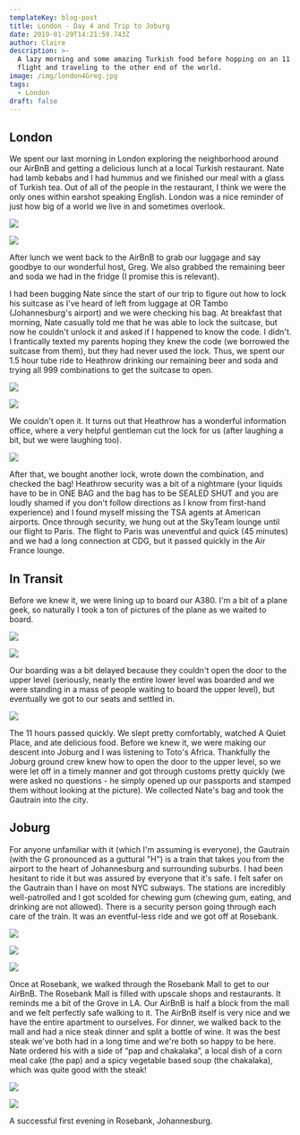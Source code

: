 ```yaml
---
templateKey: blog-post
title: London - Day 4 and Trip to Joburg
date: 2019-01-29T14:21:59.743Z
author: Claire
description: >-
  A lazy morning and some amazing Turkish food before hopping on an 11 hour
  flight and traveling to the other end of the world.
image: /img/london4Greg.jpg
tags:
  - London
draft: false
---
```

## **London**

We spent our last morning in London exploring the neighborhood around our AirBnB and getting a delicious lunch at a local Turkish restaurant.  Nate had lamb kebabs and I had hummus and we finished our meal with a glass of Turkish tea.  Out of all of the people in the restaurant, I think we were the only ones within earshot speaking English.  London was a nice reminder of just how big of a world we live in and sometimes overlook.

![](/img/london4Neighborhood.jpg)

![](/img/london4Turkish.jpg)

After lunch we went back to the AirBnB to grab our luggage and say goodbye to our wonderful host, Greg.  We also grabbed the remaining beer and soda we had in the fridge (I promise this is relevant).  

I had been bugging Nate since the start of our trip to figure out how to lock his suitcase as I've heard of left from luggage at OR Tambo (Johannesburg's airport) and we were checking his bag.  At breakfast that morning, Nate casually told me that he was able to lock the suitcase, but now he couldn't unlock it and asked if I happened to know the code.  I didn't.  I frantically texted my parents hoping they knew the code (we borrowed the suitcase from them), but they had never used the lock.  Thus, we spent our 1.5 hour tube ride to Heathrow drinking our remaining beer and soda and trying all 999 combinations to get the suitcase to open. 

![](/img/london4ClaireBag.jpg)

![](/img/london4Beer.jpg)

We couldn't open it.  It turns out that Heathrow has a wonderful information office, where a very helpful gentleman cut the lock for us (after laughing a bit, but we were laughing too).

![](/img/london4BreakTheLock.jpg)

After that, we bought another lock, wrote down the combination, and checked the bag!  Heathrow security was a bit of a nightmare (your liquids have to be in ONE BAG and the bag has to be SEALED SHUT and you are loudly shamed if you don't follow directions as I know from first-hand experience) and I found myself missing the TSA agents at American airports.  Once through security, we hung out at the SkyTeam lounge until our flight to Paris.  The flight to Paris was uneventful and quick (45 minutes) and we had a long connection at CDG, but it passed quickly in the Air France lounge.

## **In Transit**

Before we knew it, we were lining up to board our A380.  I'm a bit of a plane geek, so naturally I took a ton of pictures of the plane as we waited to board.  

![](/img/6cb9840c-65c9-4ead-948f-459357795b46.jpeg)

![](/img/4363cad8-0ae5-4f76-adc2-a96c19645716.jpeg)

Our boarding was a bit delayed because they couldn't open the door to the upper level (seriously, nearly the entire lower level was boarded and we were standing in a mass of people waiting to board the upper level), but eventually we got to our seats and settled in.

![](/img/london4Champagne.jpg)

The 11 hours passed quickly.  We slept pretty comfortably, watched A Quiet Place, and ate delicious food.  Before we knew it, we were making our descent into Joburg and I was listening to Toto's Africa.  Thankfully the Joburg ground crew knew how to open the door to the upper level, so we were let off in a timely manner and got through customs pretty quickly (we were asked no questions - he simply opened up our passports and stamped them without looking at the picture). We collected Nate's bag and took the Gautrain into the city.

## **Joburg**

For anyone unfamiliar with it (which I'm assuming is everyone), the Gautrain (with the G pronounced as a guttural "H") is a train that takes you from the airport to the heart of Johannesburg and surrounding suburbs.  I had been hesitant to ride it but was assured by everyone that it's safe.  I felt safer on the Gautrain than I have on most NYC subways.  The stations are incredibly well-patrolled and I got scolded for chewing gum (chewing gum, eating, and drinking are not allowed).  There is a security person going through each care of the train.  It was an eventful-less ride and we got off at Rosebank.  

![](/img/img_1772.jpg)

![](/img/img_1775.jpg)

![](/img/d91df02d-9591-4851-bc6a-ce5636e4affd.jpeg)

Once at Rosebank, we walked through the Rosebank Mall to get to our AirBnB.  The Rosebank Mall is filled with upscale shops and restaurants.  It reminds me a bit of the Grove in LA.  Our AirBnB is half a block from the mall and we felt perfectly safe walking to it.  The AirBnB itself is very nice and we have the entire apartment to ourselves.  For dinner, we walked back to the mall and had a nice steak dinner and split a bottle of wine.  It was the best steak we've both had in a long time and we're both so happy to be here. Nate ordered his with a side of “pap and chakalaka”, a local dish of a corn meal cake (the pap) and a spicy vegetable based soup (the chakalaka), which was quite good with the steak!

![](/img/img_1780.jpg)

![](/img/img_1782.jpg)

A successful first evening in Rosebank, Johannesburg.
